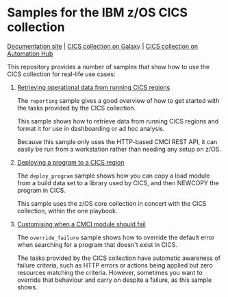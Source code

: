 # Samples for the IBM z/OS CICS collection

[Documentation site](https://ibm.github.io/z_ansible_collections_doc/ibm_zos_cics/docs/ansible_content.html) | [CICS collection on Galaxy](https://galaxy.ansible.com/ibm/ibm_zos_cics) | [CICS collection on Automation Hub](https://cloud.redhat.com/ansible/automation-hub/repo/published/ibm/ibm_zos_cics)

This repository provides a number of samples that show how to use the CICS collection for real-life use cases:

1. [Retrieving operational data from running CICS regions](cmci/reporting)

    The `reporting` sample gives a good overview of how to get started with the tasks provided by the CICS collection.
    
    This sample shows how to retrieve data from running CICS regions and format it for use in dashboarding or ad hoc analysis.

    Because this sample only uses the HTTP-based CMCI REST API, it can easily be run from a workstation rather than needing any setup on z/OS.

1. [Deploying a program to a CICS region](cmci/deploy_program)

    The `deploy_program` sample shows how you can copy a load module from a build data set to a library used by CICS, and then NEWCOPY the program in CICS.

    This sample uses the z/OS core collection in concert with the CICS collection, within the one playbook.

1. [Customising when a CMCI module should fail](cmci/override_failure)

    The `override_failure` sample shows how to override the default error when searching for a program that doesn't exist in CICS.

    The tasks provided by the CICS collection have automatic awareness of failure criteria, such as HTTP errors or actions being applied but zero resources matching the criteria. However, sometimes you want to override that behaviour and carry on despite a failure, as this sample shows.